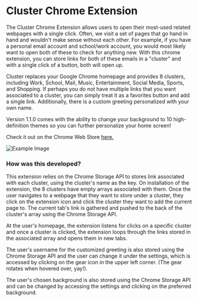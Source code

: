 # Cluster Chrome Extension

The Cluster Chrome Extension allows users to open their most-used related webpages with a single click. Often, we visit a set of pages that go hand in hand and wouldn't make sense without each other. For example, if you have a personal email account and school/work account, you would most likely want to open both of these to check for anything new. With this chrome extension, you can store links for both of these emails in a "cluster" and with a single click of a button, both will open up.

Cluster replaces your Google Chrome homepage and provides 8 clusters, including Work, School, Mail, Music, Entertainment, Social Media, Sports, and Shopping. If perhaps you do not have multiple links that you want associated to a cluster, you can simply treat it as a favorites button and add a single link. Additionally, there is a custom greeting personalized with your own name. 

Version 1.1.0 comes with the ability to change your background to 10 high-definition themes so you can further personalize your home screen!

Check it out on the Chrome Web Store [here.](https://chrome.google.com/webstore/detail/cluster/gfnojhigkbkldehjmjgmppmaknjcomio?hl=en)

![Example Image](https://github.com/JeremyTsaii/5C-RateMyP/blob/master/example/siteExample.PNG)

### How was this developed?

This extension relies on the Chrome Storage API to stores link associated with each cluster, using the cluster's name as the key. On installation of the extension, the 8 clusters have empty arrays associated with them. Once the user navigates to a webpage that they want to store under a cluster, they click on the extension icon and click the cluster they want to add the current page to. The current tab's link is gathered and pushed to the back of the cluster's array using the Chrome Storage API. 

At the user's homepage, the extension listens for clicks on a specific cluster and once a cluster is clicked, the extension loops through the links stored in the associated array and opens them in new tabs. 

The user's username for the customized greeting is also stored using the Chrome Storage API and the user can change it under the settings, which is accessed by clicking on the gear icon in the upper left corner. (The gear rotates when hovered over, yay!).

The user's chosen background is also stored using the Chrome Storage API and can be changed by accessing the settings and clicking on the preferred background. 
